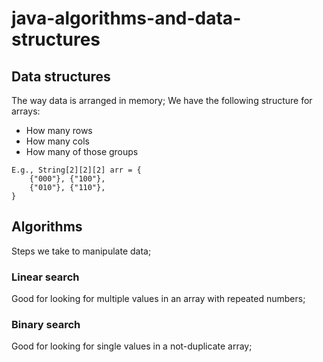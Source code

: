 # java-algorithms-and-data-structures

## Data structures
The way data is arranged in memory;
We have the following structure for arrays:
- How many rows
- How many cols
- How many of those groups
```
E.g., String[2][2][2] arr = {
    {"000"}, {"100"},
    {"010"}, {"110"},
} 
```

## Algorithms
Steps we take to manipulate data;

### Linear search
Good for looking for multiple values in an array with repeated numbers;

### Binary search
Good for looking for single values in a not-duplicate array;